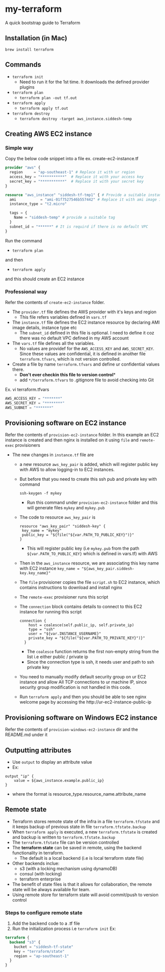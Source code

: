 # my-terraform

A quick bootstrap guide to Terraform

## Installation (in Mac)
```brew install terraform```

## Commands
* ```terraform init```
    * Need to run it for the 1st time. It downloads the defined provider plugins
* ```terraform plan```
    * ```terraform plan -out tf.out```
* ```terraform apply```
    * ```terraform apply tf.out```
* ```terraform destroy```
    * ```terraform destroy -target aws_instance.siddesh-temp```

## Creating AWS EC2 instance

### Simple way
Copy the below code snippet into a file ex. create-ec2-instance.tf

```create-ec2-instance.tf
provider "aws" {
  region     = "ap-southeast-1" # Replace it with ur region
  access_key = "***********"  # Replace it with your access key
  secret_key = "***********"  # Replace it with your secret key
}

resource "aws_instance" "siddesh-tf-tmp1" { # Provide a suitable instance name
  ami           = "ami-01f7527546b557442" # Replace it with ami image id specific to ur region
  instance_type = "t2.micro"

  tags = {
    Name = "siddesh-temp" # provide a suitable tag
  }
  subnet_id = "******" # It is requird if there is no default VPC
}
``` 
Run the command
* ```terraform plan```

and then

* ```terraform apply```

and this should create an EC2 instance

### Professional way
Refer the contents of `create-ec2-instance` folder. 
* The `provider.tf` file defines the AWS provider with it's keys and region
    * This file refers variables defined in `vars.tf`
* The `instance.tf` file defines the EC2 instance resource by declaring AMI image details, instance type etc
    * The `subnet_id` defined in this file is optional. I need to define it coz there was no default VPC defined in my
    AWS account
* The `vars.tf` file defines all the variables.
    * No values are providef for the `AWS_ACCESS_KEY` and `AWS_SECRET_KEY`. Since these values are confidential, it is
    defined in another file `terraform.tfvars`, which is not version controlled.
* Create a file by name `terraform.tfvars` and define ur confidential values there. 
    * **Don't ever checkin this file to version control***
    * add `*/terraform.tfvars` to .gitignore file to avoid checking into Git

Ex. vi terraform.tfvars
```terraform.tfvars
AWS_ACCESS_KEY = "*******"
AWS_SECRET_KEY = "********"
AWS_SUBNET = "*******"

```

## Provisioning software on EC2 instance
Refer the contents of `provision-ec2-instance` folder. In this example an EC2 instance is created and then nginx is
installed on it using `file` and `remote-exec` provisioners 
* The new changes in `instance.tf` file are
     * a new resource `aws_key_pair` is added, which will register public key with AWS to allow logging-in to EC2 
     instances. 
     * But before that you need to create this ssh pub and private key with command 
     
        ```ssh-keygen -f mykey```
        * Run this command under `provision-ec2-instance` folder and this will generate files `mykey` and `mykey.pub`
     * The code to resource `aws_key_pair` is
     
         ```aidl
        resource "aws_key_pair" "siddesh-key" {
          key_name = "mykey"
          public_key = "${file("${var.PATH_TO_PUBLIC_KEY}")}"
        }
        ```
    
        * This will register public key (i.e `mykey.pub` from the path `${var.PATH_TO_PUBLIC_KEY}` which is defined in 
        vars.tf) with AWS   
        
     * Then in the `aws_instance` resource, we are associating this key name with EC2 instance
     ```key_name = "${aws_key_pair.siddesh-key.key_name}"``` 
     * The `file` provisioner copies the file `script.sh` to EC2 instance, which contains instructions to download and 
     install nginx
     * The `remote-exec` provisioner runs this script
     * The `connection` block contains details to connect to this EC2 instance for running this script
        ```aidl
        connection {
            host = coalesce(self.public_ip, self.private_ip)
            type = "ssh"
            user = "${var.INSTANCE_USERNAME}"
            private_key = "${file("${var.PATH_TO_PRIVATE_KEY}")}"
          }
        ```
        * The `coalesce` function returns the first non-empty string from the list i.e either public / private ip
        * Since the connection type is ssh, it needs user and path to ssh private key
     * You need to manually modify default security group on ur EC2 instance and allow All TCP connections to ur machine 
     IP, since security group modification is not handled in this code.
     * Run `terraform apply` and then you should be able to see nginx welcome page by accessing the 
     http://ur-ec2-instance-public-ip 
 
## Provisioning software on Windows EC2 instance
Refer the contents of `provision-windows-ec2-instance` dir and the README.md under it

## Outputting attributes
- Use `output` to display an attribute value
- Ex: 
```aidl
output "ip" {
    value = ${aws_instance.example.public_ip}
}
```
- where the format is resource_type.resource_name.attribute_name

## Remote state
- Terraform stores remote state of the infra in a file `terraform.tfstate` and it keeps backup of previous state in file
`terraform.tfstate.backup`
- When `terraform apply` is executed, a new `terraform.tfstate` is created and backup is written to `terraform.tfstate.backup`
- The `terraform.tfstate` file can be version controlled
- The **terraform state** can be saved in remote, using the backend functionality in terraform.
    - The default is a local backend (i.e is local terraform state file)
- Other backends inclue:
    - s3 (with a locking mechanism using dynamoDB)
    - consul (with locking)
    - terraform enterprise
- The benefit of state files is that it allows for collaboration, the remote state will be always available for team.
- Using remote store for terraform state will avoid commit/push to version control
### Steps to configure remote state
1) Add the backend code to a .tf file
2) Run the initialization process i.e `terraform init`
Ex:
```backend.tf
terraform {
  backend "s3" {
    bucket = "siddesh-tf-state"
    key = "terraform/state"
    region = "ap-southeast-1"
  }
}
```


